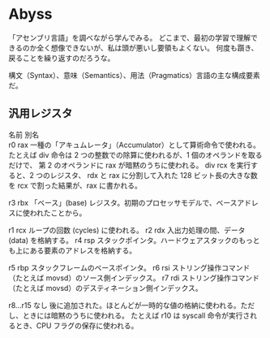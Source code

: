 # Abyss

「アセンブリ言語」を調べながら学んでみる。
どこまで、最初の学習で理解できるのか全く想像できないが、私は頭が悪いし要領もよくない。
何度も躓き、戻ることを繰り返すのだろうな。

構文（Syntax）、意味（Semantics）、用法（Pragmatics）言語の主な構成要素だ。

## 汎用レジスタ
名前                  別名                      
r0          rax         一種の「アキュムレータ」（Accumulator）として算術命令で使われる。たとえば
                        div 命令は 2 つの整数での除算に使われるが、1 個のオペランドを取るだけで、
                        第 2 のオペランドに rax が暗黙のうちに使われる。 div rcx を実行すると、2 つのレジスタ、
                        rdx と rax に分割して入れた 128 ビット長の大きな数を rcx で割った結果が、rax に書かれる。

r3          rbx         「ベース」(base) レジスタ。初期のプロセッサモデルで、ベースアドレスに使われたことから。

r1          rcx         ループの回数 (cycles) に使われる。
r2          rdx         入出力処理の間、データ (data) を格納する。
r4          rsp         スタックポインタ。ハードウェアスタックのもっとも上にある要素のアドレスを格納する。

r5          rbp         スタックフレームのベースポインタ。
r6          rsi         ストリング操作コマンド（たとえば movsd）のソース側インデックス。
r7          rdi         ストリング操作コマンド（たとえば movsd）のデスティネーション側インデックス。

r8...r15    なし        後に追加された。ほとんどが一時的な値の格納に使われる。ただし、ときには暗黙のうちに使われる。
                       たとえば r10 は syscall 命令が実行されるとき、CPU フラグの保存に使われる。
                       
